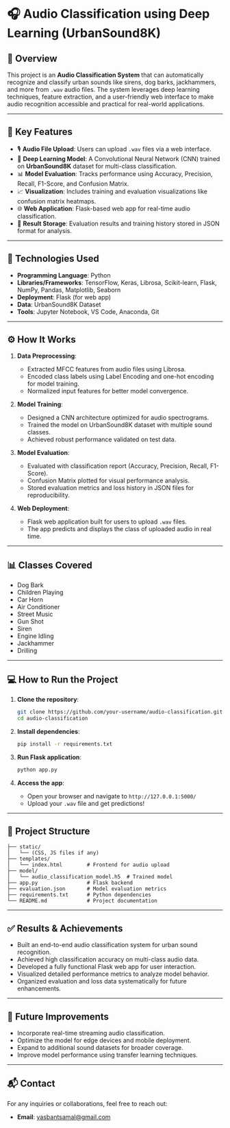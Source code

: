 # 🎧 Audio Classification using Deep Learning (UrbanSound8K)

## 📌 Overview

This project is an **Audio Classification System** that can automatically recognize and classify urban sounds like sirens, dog barks, jackhammers, and more from `.wav` audio files. The system leverages deep learning techniques, feature extraction, and a user-friendly web interface to make audio recognition accessible and practical for real-world applications.

---

## 🚀 Key Features

- 🎙️ **Audio File Upload**: Users can upload `.wav` files via a web interface.
- 🧠 **Deep Learning Model**: A Convolutional Neural Network (CNN) trained on **UrbanSound8K** dataset for multi-class classification.
- 📊 **Model Evaluation**: Tracks performance using Accuracy, Precision, Recall, F1-Score, and Confusion Matrix.
- 📈 **Visualization**: Includes training and evaluation visualizations like confusion matrix heatmaps.
- 🌐 **Web Application**: Flask-based web app for real-time audio classification.
- 📂 **Result Storage**: Evaluation results and training history stored in JSON format for analysis.

---

## 🧰 Technologies Used

- **Programming Language**: Python
- **Libraries/Frameworks**: TensorFlow, Keras, Librosa, Scikit-learn, Flask, NumPy, Pandas, Matplotlib, Seaborn
- **Deployment**: Flask (for web app)
- **Data**: UrbanSound8K Dataset
- **Tools**: Jupyter Notebook, VS Code, Anaconda, Git

---

## ⚙️ How It Works

1. **Data Preprocessing**: 
   - Extracted MFCC features from audio files using Librosa.
   - Encoded class labels using Label Encoding and one-hot encoding for model training.
   - Normalized input features for better model convergence.

2. **Model Training**:
   - Designed a CNN architecture optimized for audio spectrograms.
   - Trained the model on UrbanSound8K dataset with multiple sound classes.
   - Achieved robust performance validated on test data.

3. **Model Evaluation**:
   - Evaluated with classification report (Accuracy, Precision, Recall, F1-Score).
   - Confusion Matrix plotted for visual performance analysis.
   - Stored evaluation metrics and loss history in JSON files for reproducibility.

4. **Web Deployment**:
   - Flask web application built for users to upload `.wav` files.
   - The app predicts and displays the class of uploaded audio in real time.

---

## 📊 Classes Covered

- Dog Bark
- Children Playing
- Car Horn
- Air Conditioner
- Street Music
- Gun Shot
- Siren
- Engine Idling
- Jackhammer
- Drilling

---

## 💻 How to Run the Project

1. **Clone the repository**:
   ```bash
   git clone https://github.com/your-username/audio-classification.git
   cd audio-classification
   ```

2. **Install dependencies**:
   ```bash
   pip install -r requirements.txt
   ```

3. **Run Flask application**:
   ```bash
   python app.py
   ```

4. **Access the app**:
   - Open your browser and navigate to `http://127.0.0.1:5000/`
   - Upload your `.wav` file and get predictions!

---

## 📂 Project Structure

```
├── static/
│   └── (CSS, JS files if any)
├── templates/
│   └── index.html        # Frontend for audio upload
├── model/
│   └── audio_classification_model.h5  # Trained model
├── app.py                # Flask backend
├── evaluation.json       # Model evaluation metrics
├── requirements.txt      # Python dependencies
└── README.md             # Project documentation
```

---

## ✅ Results & Achievements

- Built an end-to-end audio classification system for urban sound recognition.
- Achieved high classification accuracy on multi-class audio data.
- Developed a fully functional Flask web app for user interaction.
- Visualized detailed performance metrics to analyze model behavior.
- Organized evaluation and loss data systematically for future enhancements.

---

## 🌟 Future Improvements

- Incorporate real-time streaming audio classification.
- Optimize the model for edge devices and mobile deployment.
- Expand to additional sound datasets for broader coverage.
- Improve model performance using transfer learning techniques.

---

## 📬 Contact

For any inquiries or collaborations, feel free to reach out:
- **Email**: yasbantsamal@gmail.com
